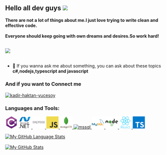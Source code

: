 ## Hello all dev guys <img src="https://raw.githubusercontent.com/MartinHeinz/MartinHeinz/master/wave.gif" width="30px">

<strong>There are not a lot of things about me.I just love trying to write clean and effective code.</strong>
<br></br>
<strong>Everyone should keep going with own dreams and desires.So work hard!</strong>
<br></br>


![](https://media.giphy.com/media/MBNgMB6miNesE/giphy.gif)
##

- 💬 If you wanna ask me about something, you can ask about these topics **c#,nodejs,typescript and javascript**
<h3 align="left">And if you want to Connect me</h3>
<p align="left">
<a href="https://linkedin.com/in/kadir-haktan-yucesoy" target="blank"><img align="center" src="https://cdn.jsdelivr.net/npm/simple-icons@3.0.1/icons/linkedin.svg" alt="kadir-haktan-yucesoy" height="30" width="40" /></a>
</p>

<h3 align="left">Languages and Tools:</h3>
<p align="left"><img src="https://raw.githubusercontent.com/devicons/devicon/master/icons/csharp/csharp-original.svg" alt="csharp" width="40" height="40"/> </a> <a href="https://dotnet.microsoft.com/" target="_blank"> <img src="https://raw.githubusercontent.com/devicons/devicon/master/icons/dot-net/dot-net-original-wordmark.svg" alt="dotnet" width="40" height="40"/> </a> <a href="https://expressjs.com" target="_blank"> <img src="https://raw.githubusercontent.com/devicons/devicon/master/icons/express/express-original-wordmark.svg" alt="express" width="40" height="40"/> </a> <a href="https://developer.mozilla.org/en-US/docs/Web/JavaScript" target="_blank"> <img src="https://raw.githubusercontent.com/devicons/devicon/master/icons/javascript/javascript-original.svg" alt="javascript" width="40" height="40"/> </a> <a href="https://www.mongodb.com/" target="_blank"> <img src="https://raw.githubusercontent.com/devicons/devicon/master/icons/mongodb/mongodb-original-wordmark.svg" alt="mongodb" width="40" height="40"/> </a> <a href="https://www.microsoft.com/en-us/sql-server" target="_blank"> <img src="https://cdn.worldvectorlogo.com/logos/microsoft-sql-server.svg" alt="mssql" width="40" height="40"/> </a> <a href="https://www.mysql.com/" target="_blank"> <img src="https://raw.githubusercontent.com/devicons/devicon/master/icons/mysql/mysql-original-wordmark.svg" alt="mysql" width="40" height="40"/> </a> <a href="https://nodejs.org" target="_blank"> <img src="https://raw.githubusercontent.com/devicons/devicon/master/icons/nodejs/nodejs-original-wordmark.svg" alt="nodejs" width="40" height="40"/> </a> <a href="https://reactjs.org/" target="_blank"> <img src="https://raw.githubusercontent.com/devicons/devicon/master/icons/react/react-original-wordmark.svg" alt="react" width="40" height="40"/> </a> <a href="https://www.typescriptlang.org/" target="_blank"> <img src="https://raw.githubusercontent.com/devicons/devicon/master/icons/typescript/typescript-original.svg" alt="typescript" width="40" height="40"/> </a> </p>

[![My GitHub Language Stats](https://github-readme-stats.vercel.app/api/top-langs/?username=KadirHaktan&langs_count=5&theme=tokyonight)]()
<br></br>
[![My GitHub Stats](https://github-readme-stats.vercel.app/api/?username=KadirHaktan&count_private=true&theme=tokyonight&showicons=true)]()
